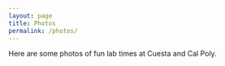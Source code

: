 ```yaml
---
layout: page
title: Photos
permalink: /photos/
---
```


Here are some photos of fun lab times at Cuesta and Cal Poly. 




